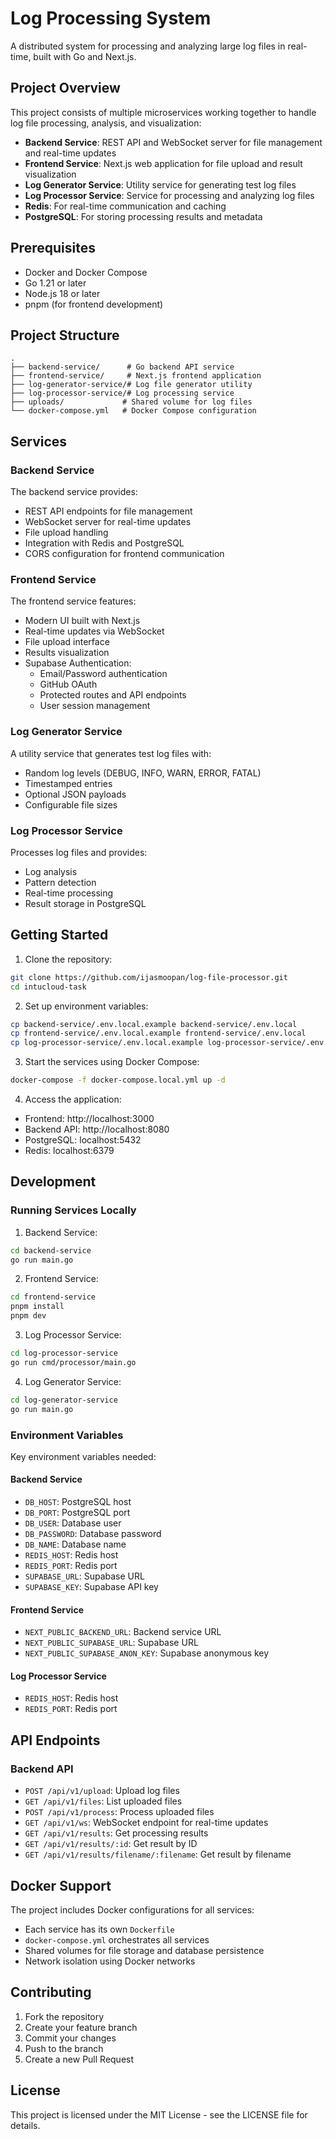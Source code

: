 # Log Processing System

A distributed system for processing and analyzing large log files in real-time, built with Go and Next.js.

## Project Overview

This project consists of multiple microservices working together to handle log file processing, analysis, and visualization:

- **Backend Service**: REST API and WebSocket server for file management and real-time updates
- **Frontend Service**: Next.js web application for file upload and result visualization
- **Log Generator Service**: Utility service for generating test log files
- **Log Processor Service**: Service for processing and analyzing log files
- **Redis**: For real-time communication and caching
- **PostgreSQL**: For storing processing results and metadata

## Prerequisites

- Docker and Docker Compose
- Go 1.21 or later
- Node.js 18 or later
- pnpm (for frontend development)

## Project Structure

```
.
├── backend-service/      # Go backend API service
├── frontend-service/     # Next.js frontend application
├── log-generator-service/# Log file generator utility
├── log-processor-service/# Log processing service
├── uploads/             # Shared volume for log files
└── docker-compose.yml   # Docker Compose configuration
```

## Services

### Backend Service

The backend service provides:
- REST API endpoints for file management
- WebSocket server for real-time updates
- File upload handling
- Integration with Redis and PostgreSQL
- CORS configuration for frontend communication

### Frontend Service

The frontend service features:
- Modern UI built with Next.js
- Real-time updates via WebSocket
- File upload interface
- Results visualization
- Supabase Authentication:
  - Email/Password authentication
  - GitHub OAuth
  - Protected routes and API endpoints
  - User session management

### Log Generator Service

A utility service that generates test log files with:
- Random log levels (DEBUG, INFO, WARN, ERROR, FATAL)
- Timestamped entries
- Optional JSON payloads
- Configurable file sizes

### Log Processor Service

Processes log files and provides:
- Log analysis
- Pattern detection
- Real-time processing
- Result storage in PostgreSQL

## Getting Started

1. Clone the repository:
```bash
git clone https://github.com/ijasmoopan/log-file-processor.git
cd intucloud-task
```

2. Set up environment variables:
```bash
cp backend-service/.env.local.example backend-service/.env.local
cp frontend-service/.env.local.example frontend-service/.env.local
cp log-processor-service/.env.local.example log-processor-service/.env.local
```

3. Start the services using Docker Compose:
```bash
docker-compose -f docker-compose.local.yml up -d
```

4. Access the application:
- Frontend: http://localhost:3000
- Backend API: http://localhost:8080
- PostgreSQL: localhost:5432
- Redis: localhost:6379

## Development

### Running Services Locally

1. Backend Service:
```bash
cd backend-service
go run main.go
```

2. Frontend Service:
```bash
cd frontend-service
pnpm install
pnpm dev
```

3. Log Processor Service:
```bash
cd log-processor-service
go run cmd/processor/main.go
```

4. Log Generator Service:
```bash
cd log-generator-service
go run main.go
```

### Environment Variables

Key environment variables needed:

#### Backend Service
- `DB_HOST`: PostgreSQL host
- `DB_PORT`: PostgreSQL port
- `DB_USER`: Database user
- `DB_PASSWORD`: Database password
- `DB_NAME`: Database name
- `REDIS_HOST`: Redis host
- `REDIS_PORT`: Redis port
- `SUPABASE_URL`: Supabase URL
- `SUPABASE_KEY`: Supabase API key

#### Frontend Service
- `NEXT_PUBLIC_BACKEND_URL`: Backend service URL
- `NEXT_PUBLIC_SUPABASE_URL`: Supabase URL
- `NEXT_PUBLIC_SUPABASE_ANON_KEY`: Supabase anonymous key

#### Log Processor Service
- `REDIS_HOST`: Redis host
- `REDIS_PORT`: Redis port

## API Endpoints

### Backend API

- `POST /api/v1/upload`: Upload log files
- `GET /api/v1/files`: List uploaded files
- `POST /api/v1/process`: Process uploaded files
- `GET /api/v1/ws`: WebSocket endpoint for real-time updates
- `GET /api/v1/results`: Get processing results
- `GET /api/v1/results/:id`: Get result by ID
- `GET /api/v1/results/filename/:filename`: Get result by filename

## Docker Support

The project includes Docker configurations for all services:

- Each service has its own `Dockerfile`
- `docker-compose.yml` orchestrates all services
- Shared volumes for file storage and database persistence
- Network isolation using Docker networks

## Contributing

1. Fork the repository
2. Create your feature branch
3. Commit your changes
4. Push to the branch
5. Create a new Pull Request

## License

This project is licensed under the MIT License - see the LICENSE file for details. 